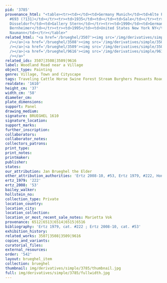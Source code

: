 ```yaml
---
pid: '3785'
provenance_html: "<table><tr><td></td><td>Germany Munich</td><td>Alte Pinakothek inv.
  #693 (?131)</td></tr><tr><td>1935</td><td></td><td>Sale</td></tr><tr><td>1936</td><td>Germany
  Düsseldorf</td><td>Gallery Stern</td></tr><tr><td>1990</td><td>Germany Munich</td><td>Gallery
  Bernheimer</td></tr><tr><td>1995</td><td>United States New York NY</td><td>Gallery
  Naumann</td></tr></table>"
related_html: "<a href='/brueghel/3507'><img src='/img/derivatives/simple/3507/thumbnail.jpg'
  /></a>|<a href='/brueghel/3508'><img src='/img/derivatives/simple/3508/thumbnail.jpg'
  /></a>|<a href='/brueghel/3509'><img src='/img/derivatives/simple/3509/thumbnail.jpg'
  /></a>|<a href='/brueghel/9616'><img src='/img/derivatives/simple/9616/thumbnail.jpg'
  /></a>"
related_ids: 3507|3508|3509|9616
label: Woodland Road near a Village
object_type: Painting
genre: Village, Town and Cityscape
tags: Traveling Cattle Horse Swine Forest Stream Burghers Peasants Road Wagon
realdate: '1610'
height_cm: '37'
width_cm: '58'
diameter_cm:
plate_dimensions:
support: Panel
drawing_medium:
signature: BRUEGHEL 1610
signature_location:
support_marks:
further_inscription:
collaborators:
collaborator_notes:
collectors_patrons:
print_type:
print_notes:
printmaker:
publisher:
states:
our_attribution: Jan Brueghel the Elder
other_attribution_authorities: 'Ertz 2008-10, #53, Ertz 1979, #222, Honig database'
ertz_1979: '222'
ertz_2008: '53'
bailey_walker:
hollstein_no:
collection_type: Private
location_country:
location_city:
location_collection:
location_or_most_recent_sale_notes: Marietta Vok
provenance: 6512|6513|6514|6515|6516
bibliography: 'Ertz 1979, cat. #222 ; Ertz 2008-10, cat. #53'
exhibition_history:
related_works: 3507|3508|3509|9616
copies_and_variants:
curatorial_files:
external_resources:
order: '542'
layout: brueghel_item
collection: brueghel
thumbnail: img/derivatives/simple/3785/thumbnail.jpg
full: img/derivatives/simple/3785/fullwidth.jpg
---
```

